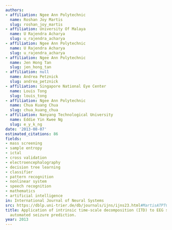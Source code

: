 ```yaml
---
authors:
- affiliation: Ngee Ann Polytechnic
  name: Roshan Joy Martis
  slug: roshan_joy_martis
- affiliation: University Of Malaya
  name: U Rajendra Acharya
  slug: u_rajendra_acharya
- affiliation: Ngee Ann Polytechnic
  name: U Rajendra Acharya
  slug: u_rajendra_acharya
- affiliation: Ngee Ann Polytechnic
  name: Jen Hong Tan
  slug: jen_hong_tan
- affiliation: null
  name: Andrea Petznick
  slug: andrea_petznick
- affiliation: Singapore National Eye Center
  name: Louis Tong
  slug: louis_tong
- affiliation: Ngee Ann Polytechnic
  name: Chua Kuang Chua
  slug: chua_kuang_chua
- affiliation: Nanyang Technological University
  name: Eddie Yin Kwee Ng
  slug: e_y_k_ng
date: '2013-08-07'
estimated_citations: 86
fields:
- mass screening
- sample entropy
- ictal
- cross validation
- electroencephalography
- decision tree learning
- classifier
- pattern recognition
- nonlinear system
- speech recognition
- mathematics
- artificial intelligence
in: International Journal of Neural Systems
src: https://dblp.uni-trier.de/db/journals/ijns/ijns23.html#MartisATPTCN13
title: Application of intrinsic time-scale decomposition (ITD) to EEG signals for
  automated seizure prediction.
year: 2013
---
```

